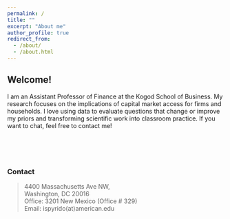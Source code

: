 ```yaml
---
permalink: /
title: ""
excerpt: "About me"
author_profile: true
redirect_from: 
  - /about/
  - /about.html
---
```


## Welcome!

I am an Assistant Professor of Finance at the Kogod School of Business. My research focuses on the implications of capital market access for firms and households. I love using data to evaluate questions that change or improve my priors and transforming scientific work into classroom practice. If you want to chat, feel free to contact me!   

<br />
<br />
<br />

### Contact
  > 4400 Massachusetts Ave NW, <br />
  > Washington, DC 20016 <br />
  > Office: 3201 New Mexico (Office \# 329) <br />
  > Email: ispyrido(at)american.edu 
